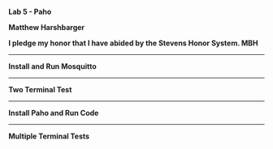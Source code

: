 **Lab 5 - Paho**

**Matthew Harshbarger**

**I pledge my honor that I have abided by the Stevens Honor System. MBH**

---
**Install and Run Mosquitto**


---
**Two Terminal Test**


---
**Install Paho and Run Code**


---
**Multiple Terminal Tests**
